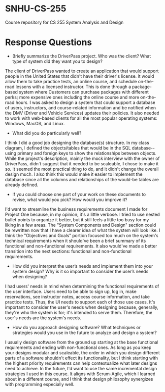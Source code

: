 # SNHU-CS-255
Course repository for CS 255 System Analysis and Design

# Response Questions
- Briefly summarize the DriverPass project. Who was the client? What type of system did they want you to design?

The client of DriverPass wanted to create an application that would support people in the United States that didn't have their driver's license. It would allow them to take practice tests, an online course, and schedule on-the-road lessons with a licensed instructor. This is done through a package-based system where Customers can purchase packages with different perks; more expensive ones including the online course and more on-the-road hours. I was asked to design a system that could support a database of users, instructors, and course-related information and be notified when the DMV (Driver and Vehicle Services) updates their policies. It also needed to work with web-based clients for all the most popular operating systems: Windows, MacOS, and Linux.
  
- What did you do particularly well?

I think I did a good job designing the database(s) structure. In my class diagram, I defined the objects/tables that would be in the SQL database--using primary and foreign keys to show the relationships between objects. While the project's description, mainly the mock interview with the owner of DriverPass, didn't suggest that it needed to be scaleable, I chose to make it so. It seemed the most practical thing to do, and it didn't change the overall design much. I also think this would make it easier to implement the database since all the columns and relationships of the would-be tables are already defined.

- If you could choose one part of your work on these documents to revise, what would you pick? How would you improve it?

I'd want to streamline the business requirements document I made for Project One because, in my opinion, it's a little verbose. I tried to use nested bullet points to organize it better, but it still feels a little too busy for my liking in a few areas. The "System Components and Design" section could be rewritten now that I have a clearer idea of what the system will look like. I think the "Objectives and Goals" portion focused too much on the system's technical requirements when it should've been a brief summary of its functional and non-functional requirements. It also would've made a better transition into the next sections: functional and non-functional requirements. 

- How did you interpret the user’s needs and implement them into your system design? Why is it so important to consider the user’s needs when designing?

I had users' needs in mind when determining the functional requirements of the user interface. Users need to be able to sign up, log in, make reservations, see instructor notes, access course information, and take practice tests. Thus, the UI needs to support each of those use cases. It's important to consider the user's needs when designing because, generally, they're who the system is for; it's intended to serve them. Therefore, the user's needs are the system's needs.

- How do you approach designing software? What techniques or strategies would you use in the future to analyze and design a system?

I usually design software from the ground up starting at the base functional requirements and ending with non-functional ones. As long as you keep your designs modular and scaleable, the order in which you design different parts of a software shouldn't effect its functionality, but I think starting with the highest priority requirements can help contextualize what later designs need to achieve. In the future, I'd want to use the same incremental design strategies I used in this course. It aligns with Scrum-Agile, which I learned about in a different course, and I think that design philosophy synergizes with programming especially well. 
